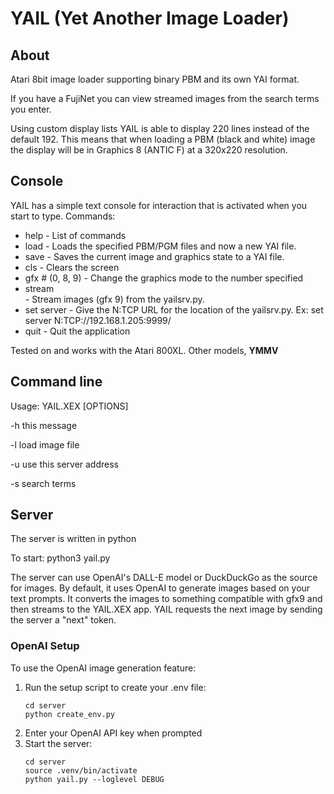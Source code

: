 # YAIL (Yet Another Image Loader)

## About ##
Atari 8bit image loader supporting binary PBM and its own YAI format.

If you have a FujiNet you can view streamed images from the search terms you enter.

Using custom display lists YAIL is able to display 220 lines instead of the default 192. This means that when loading a PBM (black and white) image the display will be in Graphics 8 (ANTIC F) at a 320x220 resolution.

## Console ##
YAIL has a simple text console for interaction that is activated when you start to type.
Commands:

  - help                  - List of commands
  - load <filename>       - Loads the specified PBM/PGM files and now a new YAI file.
  - save <filename>       - Saves the current image and graphics state to a YAI file.
  - cls                   - Clears the screen
  - gfx #  (0, 8, 9)      - Change the graphics mode to the number specified
  - stream <search terms> - Stream images (gfx 9) from the yailsrv.py.
  - set server <url>      - Give the N:TCP URL for the location of the yailsrv.py.
                            Ex: set server N:TCP://192.168.1.205:9999/
  - quit              - Quit the application

Tested on and works with the Atari 800XL.  Other models, **YMMV**

## Command line ##
Usage: YAIL.XEX [OPTIONS]

  -h this message
  
  -l <filename> load image file
  
  -u <url> use this server address
  
  -s <tokens> search terms

## Server ##
The server is written in python 

To start:
  python3 yail.py

The server can use OpenAI's DALL-E model or DuckDuckGo as the source for images.
By default, it uses OpenAI to generate images based on your text prompts.
It converts the images to something compatible with gfx9 and then streams to the YAIL.XEX app.
YAIL requests the next image by sending the server a "next" token.

### OpenAI Setup ###
To use the OpenAI image generation feature:
1. Run the setup script to create your .env file:
   ```
   cd server
   python create_env.py
   ```
2. Enter your OpenAI API key when prompted
3. Start the server:
   ```
   cd server
   source .venv/bin/activate
   python yail.py --loglevel DEBUG
   ```

